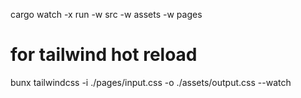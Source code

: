 cargo watch -x run -w src -w assets -w pages

# for tailwind hot reload
bunx tailwindcss -i ./pages/input.css -o ./assets/output.css --watch